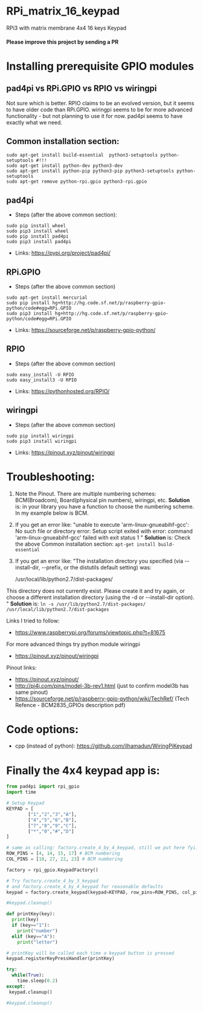 # RPi_matrix_16_keypad
RPi3 with matrix membrane 4x4 16 keys Keypad

#### Please improve this project by sending a PR

# Installing prerequisite GPIO modules

## pad4pi vs RPi.GPIO vs RPIO vs wiringpi
Not sure which is better. RPIO claims to be an evolved version, but it seems to have older code than RPi.GPIO.
wiringpi seems to be for more advanced functionality - but not planning to use it for now.
pad4pi seems to have exactly what we need.

## Common installation section:
```
sudo apt-get install build-essential  python3-setuptools python-setuptools #!!!
sudo apt-get install python-dev python3-dev
sudo apt-get install python-pip python3-pip python3-setuptools python-setuptools
sudo apt-get remove python-rpi.gpio python3-rpi.gpio
```

## pad4pi
- Steps (after the above common section):
```
sudo pip install wheel
sudo pip3 install wheel
sudo pip install pad4pi
sudo pip3 install pad4pi
```
- Links: https://pypi.org/project/pad4pi/

## RPi.GPIO
- Steps (after the above common section)
```
sudo apt-get install mercurial
sudo pip install hg+http://hg.code.sf.net/p/raspberry-gpio-python/code#egg=RPi.GPIO
sudo pip3 install hg+http://hg.code.sf.net/p/raspberry-gpio-python/code#egg=RPi.GPIO
```
- Links: https://sourceforge.net/p/raspberry-gpio-python/

## RPIO 
- Steps (after the above common section)
```
sudo easy_install -U RPIO
sudo easy_install3 -U RPIO
```
- Links: https://pythonhosted.org/RPIO/

## wiringpi
- Steps (after the above common section)
```
sudo pip install wiringpi
sudo pip3 install wiringpi
```
- Links: https://pinout.xyz/pinout/wiringpi

# Troubleshooting:
1. Note the Pinout. There are multiple numbering schemes: BCM(Broadcom), Board(physical pin numbers), wiringpi, etc.
   **Solution** is: in your library you have a function to choose the numbering scheme. In my example below is BCM.
   
2. If you get an error like:
"unable to execute 'arm-linux-gnueabihf-gcc': No such file or directory
error: Setup script exited with error: command 'arm-linux-gnueabihf-gcc' failed with exit status 1 "
**Solution** is: Check the above Common installation section: `apt-get install build-essential`

3. If you get an error like:
"The installation directory you specified (via --install-dir, --prefix, or
the distutils default setting) was:

    /usr/local/lib/python2.7/dist-packages/

This directory does not currently exist.  Please create it and try again, or
choose a different installation directory (using the -d or --install-dir
option).
"
**Solution** is: 
`ln -s /usr/lib/python2.7/dist-packages/ /usr/local/lib/python2.7/dist-packages`

Links I tried to follow:
- https://www.raspberrypi.org/forums/viewtopic.php?t=81675

For more advanced things try python module wiringpi
- https://pinout.xyz/pinout/wiringpi

Pinout links:
- https://pinout.xyz/pinout/ 
- http://pi4j.com/pins/model-3b-rev1.html (just to confirm model3b has same pinout)
- https://sourceforge.net/p/raspberry-gpio-python/wiki/TechRef/  (Tech Refence - BCM2835_GPIOs description pdf)


# Code options:
- cpp (instead of python): https://github.com/ilhamadun/WiringPiKeypad

# Finally the 4x4 keypad app is:
```python
from pad4pi import rpi_gpio
import time

# Setup Keypad
KEYPAD = [
        ["1","2","3","A"],
        ["4","5","6","B"],
        ["7","8","9","C"],
        ["*","0","#","D"]
]

# same as calling: factory.create_4_by_4_keypad, still we put here fyi:
ROW_PINS = [4, 14, 15, 17] # BCM numbering
COL_PINS = [18, 27, 22, 23] # BCM numbering

factory = rpi_gpio.KeypadFactory()

# Try factory.create_4_by_3_keypad
# and factory.create_4_by_4_keypad for reasonable defaults
keypad = factory.create_keypad(keypad=KEYPAD, row_pins=ROW_PINS, col_pins=COL_PINS)

#keypad.cleanup()

def printKey(key):
  print(key)
  if (key=="1"):
    print("number")
  elif (key=="A"):
    print("letter")

# printKey will be called each time a keypad button is pressed
keypad.registerKeyPressHandler(printKey)

try:
  while(True):
    time.sleep(0.2)
except:
 keypad.cleanup()

#keypad.cleanup()
```

